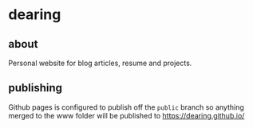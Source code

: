 # dearing

## about

Personal website for blog articles, resume and projects.

## publishing

Github pages is configured to publish off the `public` branch so anything merged to the www folder will be published to https://dearing.github.io/



